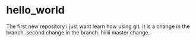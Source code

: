 # hello_world
The first new repository
i just want learn how using git.
it is a change in the branch.
second change in the branch.
hiiiii
master change.
